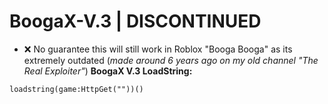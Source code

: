 # BoogaX-V.3 | **DISCONTINUED**
- ❌ No guarantee this will still work in Roblox "Booga Booga" as its extremely outdated (*made around 6 years ago on my old channel "The Real Exploiter"*)
**BoogaX V.3 LoadString:**
```
loadstring(game:HttpGet(""))()
```

